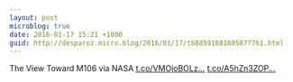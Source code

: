 ```yaml
---
layout: post
microblog: true
date: 2016-01-17 15:21 +1000
guid: http://desparoz.micro.blog/2016/01/17/t688591881605877761.html
---
```

The View Toward M106 via NASA [t.co/VMOjoBOLz...](https://t.co/VMOjoBOLzT) [t.co/A5hZn3ZOP...](https://t.co/A5hZn3ZOPZ)
